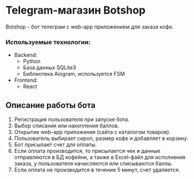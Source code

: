 # Telegram-магазин Botshop

Botshop - бот телеграм с web-app приложением для заказа кофе.

### Используемые технологии:

* Backend:
  + Python
  + База данных SQLite3
  + Библиотека Aiogram, используется FSM
* Frontend:
  + React

## Описание работы бота

1. Регистрация пользователя при запуске бота.
2. Выбор списания или накопления баллов.
3. Открытие web-app приложения (сайта с каталогом товаров).
4. Пользователь выбирает сироп, размер кофе и добавляет в корзину.
5. Бот присылает счет для оплаты.
6. Если оплата производится, то присылается чек и данные отправляются в БД кофейни, а также в Excel-файл для исполнения заказа, у пользователя начисляются или списываются баллы.
7. Если оплата не производится в течение 5 минут, счет удаляется.



